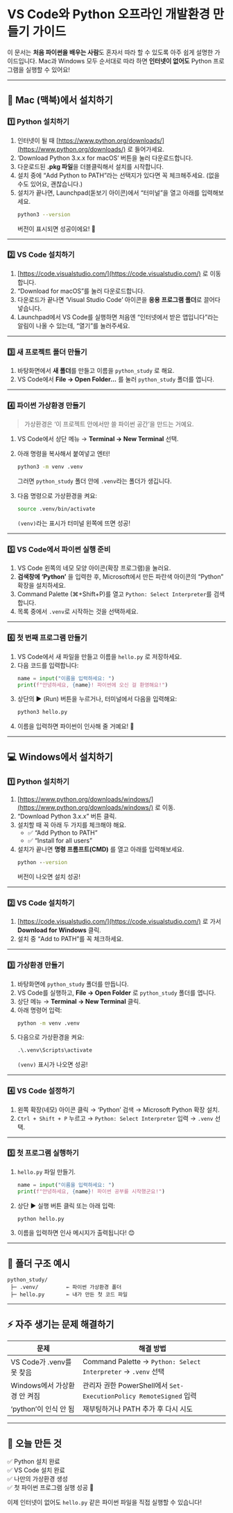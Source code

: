 # VS Code와 Python 오프라인 개발환경 만들기 가이드

이 문서는 **처음 파이썬을 배우는 사람**도 혼자서 따라 할 수 있도록 아주 쉽게 설명한 가이드입니다.
Mac과 Windows 모두 순서대로 따라 하면 **인터넷이 없어도** Python 프로그램을 실행할 수 있어요!

---

## 🍎 Mac (맥북)에서 설치하기

### 1️⃣ Python 설치하기

1. 인터넷이 될 때 [https://www.python.org/downloads/](https://www.python.org/downloads/) 로 들어가세요.  
2. ‘Download Python 3.x.x for macOS’ 버튼을 눌러 다운로드합니다.  
3. 다운로드된 **.pkg 파일**을 더블클릭해서 설치를 시작합니다.  
4. 설치 중에 “Add Python to PATH”라는 선택지가 있다면 꼭 체크해주세요. (없을 수도 있어요, 괜찮습니다.)  
5. 설치가 끝나면, Launchpad(돋보기 아이콘)에서 “터미널”을 열고 아래를 입력해보세요.
   ```bash
   python3 --version
   ```
   버전이 표시되면 성공이에요! 🎉

---

### 2️⃣ VS Code 설치하기

1. [https://code.visualstudio.com/](https://code.visualstudio.com/) 로 이동합니다.  
2. “Download for macOS”를 눌러 다운로드합니다.  
3. 다운로드가 끝나면 ‘Visual Studio Code’ 아이콘을 **응용 프로그램 폴더**로 끌어다 넣습니다.  
4. Launchpad에서 VS Code를 실행하면 처음엔 “인터넷에서 받은 앱입니다”라는 알림이 나올 수 있는데, “열기”를 눌러주세요.

---

### 3️⃣ 새 프로젝트 폴더 만들기

1. 바탕화면에서 **새 폴더**를 만들고 이름을 `python_study` 로 해요.  
2. VS Code에서 **File → Open Folder…** 를 눌러 `python_study` 폴더를 엽니다.

---

### 4️⃣ 파이썬 가상환경 만들기

> 가상환경은 ‘이 프로젝트 안에서만 쓸 파이썬 공간’을 만드는 거예요.

1. VS Code에서 상단 메뉴 → **Terminal → New Terminal** 선택.  
2. 아래 명령을 복사해서 붙여넣고 엔터!
   ```bash
   python3 -m venv .venv
   ```
   그러면 `python_study` 폴더 안에 `.venv`라는 폴더가 생깁니다.

3. 다음 명령으로 가상환경을 켜요:
   ```bash
   source .venv/bin/activate
   ```
   `(venv)`라는 표시가 터미널 왼쪽에 뜨면 성공!

---

### 5️⃣ VS Code에서 파이썬 실행 준비

1. VS Code 왼쪽의 네모 모양 아이콘(확장 프로그램)을 눌러요.  
2. **검색창에 ‘Python’** 을 입력한 후, Microsoft에서 만든 파란색 아이콘의 “Python” 확장을 설치하세요.  
3. Command Palette (⌘+Shift+P)를 열고 `Python: Select Interpreter`를 검색합니다.  
4. 목록 중에서 `.venv`로 시작하는 것을 선택하세요.

---

### 6️⃣ 첫 번째 프로그램 만들기

1. VS Code에서 새 파일을 만들고 이름을 `hello.py` 로 저장하세요.  
2. 다음 코드를 입력합니다:
   ```python
   name = input("이름을 입력하세요: ")
   print(f"안녕하세요, {name}! 파이썬에 오신 걸 환영해요!")
   ```
3. 상단의 ▶️ (Run) 버튼을 누르거나, 터미널에서 다음을 입력해요:
   ```bash
   python3 hello.py
   ```
4. 이름을 입력하면 파이썬이 인사해 줄 거예요! 👋

---

## 💻 Windows에서 설치하기

### 1️⃣ Python 설치하기

1. [https://www.python.org/downloads/windows/](https://www.python.org/downloads/windows/) 로 이동.  
2. “Download Python 3.x.x” 버튼 클릭.  
3. 설치할 때 꼭 아래 두 가지를 체크해야 해요.
   - ✅ “Add Python to PATH”
   - ✅ “Install for all users”
4. 설치가 끝나면 **명령 프롬프트(CMD)** 를 열고 아래를 입력해보세요.
   ```cmd
   python --version
   ```
   버전이 나오면 설치 성공!

---

### 2️⃣ VS Code 설치하기

1. [https://code.visualstudio.com/](https://code.visualstudio.com/) 로 가서 **Download for Windows** 클릭.  
2. 설치 중 “Add to PATH”를 꼭 체크하세요.

---

### 3️⃣ 가상환경 만들기

1. 바탕화면에 `python_study` 폴더를 만듭니다.  
2. VS Code를 실행하고, **File → Open Folder** 로 `python_study` 폴더를 엽니다.
3. 상단 메뉴 → **Terminal → New Terminal** 클릭.  
4. 아래 명령어 입력:
   ```cmd
   python -m venv .venv
   ```
5. 다음으로 가상환경을 켜요:
   ```cmd
   .\.venv\Scripts\activate
   ```
   `(venv)` 표시가 나오면 성공!

---

### 4️⃣ VS Code 설정하기

1. 왼쪽 확장(네모) 아이콘 클릭 → ‘Python’ 검색 → Microsoft Python 확장 설치.  
2. `Ctrl + Shift + P` 누르고 → `Python: Select Interpreter` 입력 → `.venv` 선택.

---

### 5️⃣ 첫 프로그램 실행하기

1. `hello.py` 파일 만들기.
   ```python
   name = input("이름을 입력하세요: ")
   print(f"안녕하세요, {name}! 파이썬 공부를 시작했군요!")
   ```
2. 상단 ▶️ 실행 버튼 클릭 또는 아래 입력:
   ```cmd
   python hello.py
   ```
3. 이름을 입력하면 인사 메시지가 출력됩니다! 😊

---

## 📘 폴더 구조 예시
```
python_study/
 ├─ .venv/         ← 파이썬 가상환경 폴더
 ├─ hello.py       ← 내가 만든 첫 코드 파일
```

---

## ⚡ 자주 생기는 문제 해결하기
| 문제 | 해결 방법 |
|------|-------------|
| VS Code가 .venv를 못 찾음 | Command Palette → `Python: Select Interpreter` → `.venv` 선택 |
| Windows에서 가상환경 안 켜짐 | 관리자 권한 PowerShell에서 `Set-ExecutionPolicy RemoteSigned` 입력 |
| ‘python’이 인식 안 됨 | 재부팅하거나 PATH 추가 후 다시 시도 |

---

## 🎯 오늘 만든 것
✅ Python 설치 완료  
✅ VS Code 설치 완료  
✅ 나만의 가상환경 생성  
✅ 첫 파이썬 프로그램 실행 성공 🎉

이제 인터넷이 없어도 `hello.py` 같은 파이썬 파일을 직접 실행할 수 있습니다!

